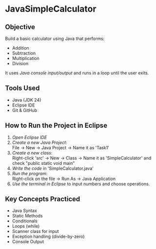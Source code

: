 # JavaSimpleCalculator

## Objective
Build a basic calculator using Java that performs:
- Addition
- Subtraction
- Multiplication
- Division

It uses *Java console input/output* and runs in a loop until the user exits.

## Tools Used
- Java (JDK 24)
- Eclipse IDE
- Git & GitHub

## How to Run the Project in Eclipse

1. *Open Eclipse IDE*
2. *Create a new Java Project*:  
   File → New → Java Project → Name it as 'Task1'
3. *Create a new class*:  
   Right-click 'src' → New → Class → Name it as 'SimpleCalculator' and check "public static void main"
4. *Write the code* in 'SimpleCalculator.java'
5. *Run the program*:  
   Right-click on the file → Run As → Java Application
6. *Use the terminal in Eclipse* to input numbers and choose operations.

## Key Concepts Practiced
- Java Syntax
- Static Methods
- Conditionals
- Loops (while)
- Scanner class for input
- Exception handling (divide-by-zero)
- Console Output
